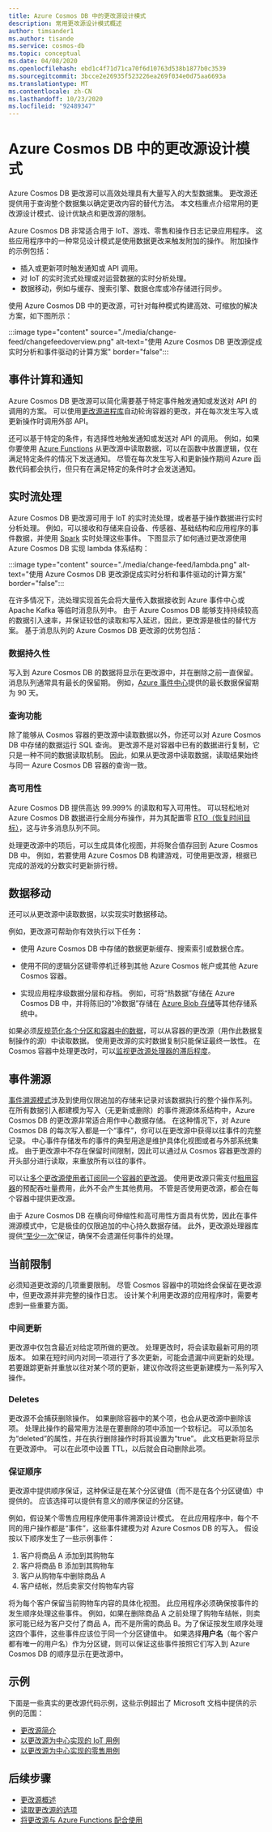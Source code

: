 ```yaml
---
title: Azure Cosmos DB 中的更改源设计模式
description: 常用更改源设计模式概述
author: timsander1
ms.author: tisande
ms.service: cosmos-db
ms.topic: conceptual
ms.date: 04/08/2020
ms.openlocfilehash: ebd1c4f71d71ca70f6d10763d538b1877b0c3539
ms.sourcegitcommit: 3bcce2e26935f523226ea269f034e0d75aa6693a
ms.translationtype: MT
ms.contentlocale: zh-CN
ms.lasthandoff: 10/23/2020
ms.locfileid: "92489347"
---
```

# <a name="change-feed-design-patterns-in-azure-cosmos-db"></a>Azure Cosmos DB 中的更改源设计模式

Azure Cosmos DB 更改源可以高效处理具有大量写入的大型数据集。 更改源还提供用于查询整个数据集以确定更改内容的替代方法。 本文档重点介绍常用的更改源设计模式、设计优缺点和更改源的限制。

Azure Cosmos DB 非常适合用于 IoT、游戏、零售和操作日志记录应用程序。 这些应用程序中的一种常见设计模式是使用数据更改来触发附加的操作。 附加操作的示例包括：

* 插入或更新项时触发通知或 API 调用。
* 对 IoT 的实时流式处理或对运营数据的实时分析处理。
* 数据移动，例如与缓存、搜索引擎、数据仓库或冷存储进行同步。

使用 Azure Cosmos DB 中的更改源，可针对每种模式构建高效、可缩放的解决方案，如下图所示：

:::image type="content" source="./media/change-feed/changefeedoverview.png" alt-text="使用 Azure Cosmos DB 更改源促成实时分析和事件驱动的计算方案" border="false":::

## <a name="event-computing-and-notifications"></a>事件计算和通知

Azure Cosmos DB 更改源可以简化需要基于特定事件触发通知或发送对 API 的调用的方案。 可以使用[更改源进程库](change-feed-processor.md)自动轮询容器的更改，并在每次发生写入或更新操作时调用外部 API。

还可以基于特定的条件，有选择性地触发通知或发送对 API 的调用。 例如，如果你要使用 [Azure Functions](change-feed-functions.md) 从更改源中读取数据，可以在函数中放置逻辑，仅在满足特定条件的情况下发送通知。 尽管在每次发生写入和更新操作期间 Azure 函数代码都会执行，但只有在满足特定的条件时才会发送通知。

## <a name="real-time-stream-processing"></a>实时流处理

Azure Cosmos DB 更改源可用于 IoT 的实时流处理，或者基于操作数据进行实时分析处理。
例如，可以接收和存储来自设备、传感器、基础结构和应用程序的事件数据，并使用 [Spark](../hdinsight/spark/apache-spark-overview.md) 实时处理这些事件。 下图显示了如何通过更改源使用 Azure Cosmos DB 实现 lambda 体系结构：

:::image type="content" source="./media/change-feed/lambda.png" alt-text="使用 Azure Cosmos DB 更改源促成实时分析和事件驱动的计算方案" border="false":::

在许多情况下，流处理实现首先会将大量传入数据接收到 Azure 事件中心或 Apache Kafka 等临时消息队列中。 由于 Azure Cosmos DB 能够支持持续较高的数据引入速率，并保证较低的读取和写入延迟，因此，更改源是极佳的替代方案。 基于消息队列的 Azure Cosmos DB 更改源的优势包括：

### <a name="data-persistence"></a>数据持久性

写入到 Azure Cosmos DB 的数据将显示在更改源中，并在删除之前一直保留。 消息队列通常具有最长的保留期。 例如，[Azure 事件中心](https://azure.microsoft.com/services/event-hubs/)提供的最长数据保留期为 90 天。

### <a name="querying-ability"></a>查询功能

除了能够从 Cosmos 容器的更改源中读取数据以外，你还可以对 Azure Cosmos DB 中存储的数据运行 SQL 查询。 更改源不是对容器中已有的数据进行复制，它只是一种不同的数据读取机制。 因此，如果从更改源中读取数据，读取结果始终与同一 Azure Cosmos DB 容器的查询一致。

### <a name="high-availability"></a>高可用性

Azure Cosmos DB 提供高达 99.999% 的读取和写入可用性。 可以轻松地对 Azure Cosmos DB 数据进行全局分布操作，并为其配置零 [RTO（恢复时间目标）](./consistency-levels.md#rto)，这与许多消息队列不同。

处理更改源中的项后，可以生成具体化视图，并将聚合值存回到 Azure Cosmos DB 中。 例如，若要使用 Azure Cosmos DB 构建游戏，可使用更改源，根据已完成的游戏的分数实时更新排行榜。

## <a name="data-movement"></a>数据移动

还可以从更改源中读取数据，以实现实时数据移动。

例如，更改源可帮助你有效执行以下任务：

* 使用 Azure Cosmos DB 中存储的数据更新缓存、搜索索引或数据仓库。

* 使用不同的逻辑分区键零停机迁移到其他 Azure Cosmos 帐户或其他 Azure Cosmos 容器。

* 实现应用程序级数据分层和存档。 例如，可将“热数据”存储在 Azure Cosmos DB 中，并将陈旧的“冷数据”存储在 [Azure Blob 存储](../storage/common/storage-introduction.md)等其他存储系统中。

如果必须[反规范化各个分区和容器中的数据](how-to-model-partition-example.md#v2-introducing-denormalization-to-optimize-read-queries
)，可以从容器的更改源（用作此数据复制操作的源）中读取数据。 使用更改源的实时数据复制只能保证最终一致性。 在 Cosmos 容器中处理更改时，可以[监视更改源处理器的滞后程度](how-to-use-change-feed-estimator.md)。

## <a name="event-sourcing"></a>事件溯源

[事件溯源模式](/azure/architecture/patterns/event-sourcing)涉及到使用仅限追加的存储来记录对该数据执行的整个操作系列。 在所有数据引入都建模为写入（无更新或删除）的事件溯源体系结构中，Azure Cosmos DB 的更改源非常适合用作中心数据存储。 在这种情况下，对 Azure Cosmos DB 的每次写入都是一个“事件”，你可以在更改源中获得以往事件的完整记录。 中心事件存储发布的事件的典型用途是维护具体化视图或者与外部系统集成。 由于更改源中不存在保留时间限制，因此可以通过从 Cosmos 容器更改源的开头部分进行读取，来重放所有以往的事件。

可以让[多个更改源使用者订阅同一个容器的更改源](how-to-create-multiple-cosmos-db-triggers.md#optimizing-containers-for-multiple-triggers)。 使用更改源只需支付[租用容器](change-feed-processor.md#components-of-the-change-feed-processor)的预配吞吐量费用，此外不会产生其他费用。 不管是否使用更改源，都会在每个容器中提供更改源。

由于 Azure Cosmos DB 在横向可伸缩性和高可用性方面具有优势，因此在事件溯源模式中，它是极佳的仅限追加的中心持久数据存储。 此外，更改源处理器库提供[“至少一次”](change-feed-processor.md#error-handling)保证，确保不会遗漏任何事件的处理。

## <a name="current-limitations"></a>当前限制

必须知道更改源的几项重要限制。 尽管 Cosmos 容器中的项始终会保留在更改源中，但更改源并非完整的操作日志。 设计某个利用更改源的应用程序时，需要考虑到一些重要方面。

### <a name="intermediate-updates"></a>中间更新

更改源中仅包含最近对给定项所做的更改。 处理更改时，将会读取最新可用的项版本。 如果在短时间内对同一项进行了多次更新，可能会遗漏中间更新的处理。 若要跟踪更新并重放以往对某个项的更新，建议你改将这些更新建模为一系列写入操作。

### <a name="deletes"></a>Deletes

更改源不会捕获删除操作。 如果删除容器中的某个项，也会从更改源中删除该项。 处理此操作的最常用方法是在要删除的项中添加一个软标记。 可以添加名为“deleted”的属性，并在执行删除操作时将其设置为“true”。 此文档更新将显示在更改源中。 可以在此项中设置 TTL，以后就会自动删除此项。

### <a name="guaranteed-order"></a>保证顺序

更改源中提供顺序保证，这种保证是在某个分区键值（而不是在各个分区键值）中提供的。 应该选择可以提供有意义的顺序保证的分区键。

例如，假设某个零售应用程序使用事件溯源设计模式。 在此应用程序中，每个不同的用户操作都是“事件”，这些事件建模为对 Azure Cosmos DB 的写入。 假设按以下顺序发生了一些示例事件：

1. 客户将商品 A 添加到其购物车
2. 客户将商品 B 添加到其购物车
3. 客户从购物车中删除商品 A
4. 客户结帐，然后卖家交付购物车内容

将为每个客户保留当前购物车内容的具体化视图。 此应用程序必须确保按事件的发生顺序处理这些事件。 例如，如果在删除商品 A 之前处理了购物车结帐，则卖家可能已经为客户交付了商品 A，而不是所需的商品 B。为了保证按发生顺序处理这四个事件，这些事件应该位于同一个分区键值中。 如果选择**用户名**（每个客户都有唯一的用户名）作为分区键，则可以保证这些事件按照它们写入到 Azure Cosmos DB 的顺序显示在更改源中。

## <a name="examples"></a>示例

下面是一些真实的更改源代码示例，这些示例超出了 Microsoft 文档中提供的示例的范围：

- [更改源简介](https://azurecosmosdb.github.io/labs/dotnet/labs/08-change_feed_with_azure_functions.html)
- [以更改源为中心实现的 IoT 用例](https://github.com/AzureCosmosDB/scenario-based-labs)
- [以更改源为中心实现的零售用例](https://github.com/AzureCosmosDB/scenario-based-labs)

## <a name="next-steps"></a>后续步骤

* [更改源概述](change-feed.md)
* [读取更改源的选项](read-change-feed.md)
* [将更改源与 Azure Functions 配合使用](change-feed-functions.md)